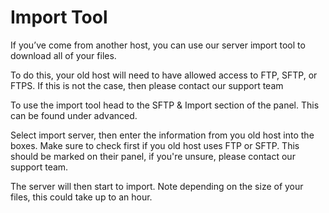 # Import Tool

If you’ve come from another host, you can use our server import tool to download all of your files.

To do this, your old host will need to have allowed access to FTP, SFTP, or FTPS. If this is not the case, then please contact our support team

To use the import tool head to the SFTP & Import section of the panel. This can be found under advanced.

Select import server, then enter the information from you old host into the boxes. Make sure to check first if you old host uses FTP or SFTP. This should be marked on their panel, if you're unsure, please contact our support team.

The server will then start to import. Note depending on the size of your files, this could take up to an hour.